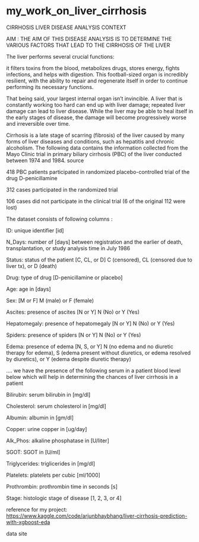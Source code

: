 # my_work_on_liver_cirrhosis
CIRRHOSIS LIVER DISEASE ANALYSIS
CONTEXT

AIM : THE AIM OF THIS DISEASE ANALYSIS IS TO DETERMINE THE VARIOUS FACTORS THAT LEAD TO THE CIRRHOSIS OF THE LIVER

The liver performs several crucial functions:

it filters toxins from the blood,
metabolizes drugs, stores energy,
fights infections, and helps with digestion.
This football-sized organ is incredibly resilient, with the ability to repair and regenerate itself in order to continue performing its necessary functions.

That being said, your largest internal organ isn’t invincible. A liver that is constantly working too hard can end up with liver damage; repeated liver damage can lead to liver disease. While the liver may be able to heal itself in the early stages of disease, the damage will become progressively worse and irreversible over time.

Cirrhosis is a late stage of scarring (fibrosis) of the liver caused by many forms of liver diseases and conditions, such as hepatitis and chronic alcoholism. The following data contains the information collected from the Mayo Clinic trial in primary biliary cirrhosis (PBC) of the liver conducted between 1974 and 1984. source

418 PBC patients participated in randomized placebo-controlled trial of the drug D-penicillamine

312 cases participated in the randomized trial

106 cases did not participate in the clinical trial (6 of the original 112 were lost)

The dataset consists of following columns :

ID: unique identifier [id]

N_Days: number of [days] between registration and the earlier of death, transplantation, or study analysis time in July 1986

Status: status of the patient [C, CL, or D] C (censored), CL (censored due to liver tx), or D (death)

Drug: type of drug [D-penicillamine or placebo]

Age: age in [days]

Sex: [M or F] M (male) or F (female)

Ascites: presence of ascites [N or Y] N (No) or Y (Yes)

Hepatomegaly: presence of hepatomegaly [N or Y] N (No) or Y (Yes)

Spiders: presence of spiders [N or Y] N (No) or Y (Yes)

Edema: presence of edema [N, S, or Y] N (no edema and no diuretic therapy for edema), S (edema present without diuretics, or edema resolved by diuretics), or Y (edema despite diuretic therapy)

.... we have the presence of the following serum in a patient blood level below which will help in determining the chances of liver cirrhosis in a patient

Bilirubin: serum bilirubin in [mg/dl]

Cholesterol: serum cholesterol in [mg/dl]

Albumin: albumin in [gm/dl]

Copper: urine copper in [ug/day]

Alk_Phos: alkaline phosphatase in [U/liter]

SGOT: SGOT in [U/ml]

Triglycerides: triglicerides in [mg/dl]

Platelets: platelets per cubic [ml/1000]

Prothrombin: prothrombin time in seconds [s]

Stage: histologic stage of disease [1, 2, 3, or 4]

reference for my project: https://www.kaggle.com/code/arjunbhaybhang/liver-cirrhosis-prediction-with-xgboost-eda

data site
